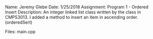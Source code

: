 Name: Jeremy Glebe
Date: 1/25/2018
Assignment: Program 1 - Ordered Insert
Description:
    An integer linked list class written by the class in CMPS3013.
    I added a method to insert an item in ascending order. (orderedSert)

Files:
    main.cpp
